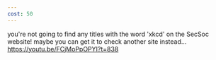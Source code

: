 ```yaml
---
cost: 50
---
```


you're not going to find any titles with the word 'xkcd' on the SecSoc website! maybe you can get it to check another site instead...
https://youtu.be/FCjMoPpOPYI?t=838
